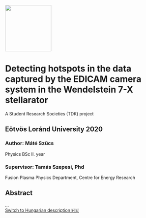 <img src="https://github.com/szmate00/hotspot_detection/blob/master/figures/logok.png" height="150" />


# Detecting hotspots in the data captured by the EDICAM camera system in the Wendelstein 7-X stellarator
A Student Research Societies (TDK) project

## Eötvös Loránd University 2020
### Author: Máté Szűcs<br>
Physics BSc II. year

### Supervisor: Tamás Szepesi, Phd<br>

Fusion Plasma Physics Department, Centre for Energy Research


## Abstract


...<br>
[Switch to Hungarian description :hungary:](https://github.com/szmate00/hotspot_detection/blob/master/README_HU.md)
